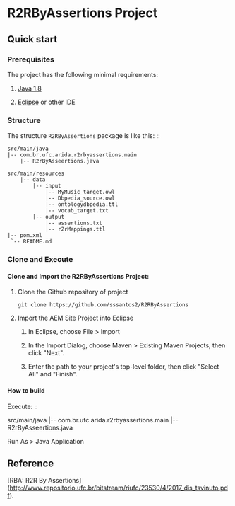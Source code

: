 # R2RByAssertions Project

## Quick start

### Prerequisites

The project has the following minimal requirements:

1. [Java 1.8](https://www.oracle.com/technetwork/pt/java/javase/downloads/jdk8-downloads-2133151.html) 

2. [Eclipse](https://helpx.adobe.com/experience-manager/6-5/sites/developing/using/aem-eclipse.html) or other IDE
	
### Structure

  
The structure ``R2RByAssertions`` package is like this: ::

 	src/main/java
 	|-- com.br.ufc.arida.r2rbyassertions.main
 		|--	R2rByAsseertions.java
 			
 	src/main/resources
		|-- data
			|-- input
				|-- MyMusic_target.owl
				|-- Dbpedia_source.owl
				|-- ontologydbpedia.ttl
				|-- vocab_target.txt
			|-- output
				|-- assertions.txt
				|-- r2rMappings.ttl
  	|-- pom.xml
 	 `-- README.md

### Clone and Execute


#### Clone and Import the R2RByAssertions Project:

1. Clone the Github repository of project

     `git clone https://github.com/sssantos2/R2RByAssertions`

2. Import the AEM Site Project into Eclipse 

	1. In Eclipse, choose File > Import

	2. In the Import Dialog, choose Maven > Existing Maven Projects, then click "Next".

    3. Enter the path to your project's top-level folder, then click "Select All" and "Finish".
    


#### How to build
 Execute: ::
 
 src/main/java
 	|-- com.br.ufc.arida.r2rbyassertions.main
 		|--	R2rByAsseertions.java

  Run As > Java Application

## Reference

 [RBA: R2R By Assertions] (http://www.repositorio.ufc.br/bitstream/riufc/23530/4/2017_dis_tsvinuto.pdf).